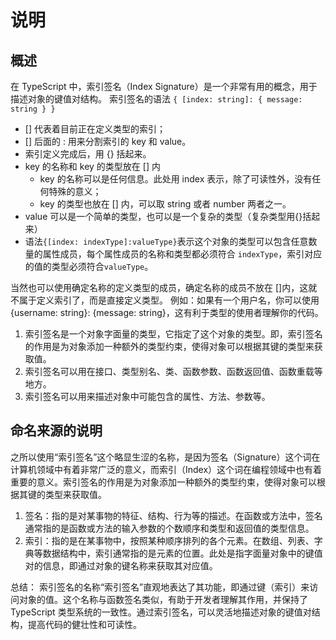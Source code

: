 # 说明

## 概述

在 TypeScript 中，索引签名（Index Signature）是一个非常有用的概念，用于描述对象的键值对结构。
索引签名的语法 `{ [index: string]: { message: string } }`

- [] 代表着目前正在定义类型的索引；
- [] 后面的 : 用来分割索引的 key 和 value。
- 索引定义完成后，用 {} 括起来。
- key 的名称和 key 的类型放在 [] 内
  - key 的名称可以是任何信息。此处用 index 表示，除了可读性外，没有任何特殊的意义；
  - key 的类型也放在 [] 内，可以取 string 或者 number 两者之一。
- value 可以是一个简单的类型，也可以是一个复杂的类型（复杂类型用{}括起来）
- 语法`{[index: indexType]:valueType}`表示这个对象的类型可以包含任意数量的属性成员，每个属性成员的名称和类型都必须符合
  `indexType`，索引对应的值的类型必须符合`valueType`。

当然也可以使用确定名称的定义类型的成员，确定名称的成员不放在 []内，这就不属于定义索引了，而是直接定义类型。
例如：如果有一个用户名，你可以使用 {username: string}: {message: string}，这有利于类型的使用者理解你的代码。


1. 索引签名是一个对象字面量的类型，它指定了这个对象的类型。即，索引签名的作用是为对象添加一种额外的类型约束，使得对象可以根据其键的类型来获取值。
2. 索引签名可以用在接口、类型别名、类、函数参数、函数返回值、函数重载等地方。
3. 索引签名可以用来描述对象中可能包含的属性、方法、参数等。

## 命名来源的说明

之所以使用“索引签名”这个略显生涩的名称，是因为签名（Signature）这个词在计算机领域中有着非常广泛的意义，而索引（Index）这个词在编程领域中也有着重要的意义。索引签名的作用是为对象添加一种额外的类型约束，使得对象可以根据其键的类型来获取值。

1. 签名：指的是对某事物的特征、结构、行为等的描述。在函数或方法中，签名通常指的是函数或方法的输入参数的个数顺序和类型和返回值的类型信息。
2. 索引：指的是在某事物中，按照某种顺序排列的各个元素。在数组、列表、字典等数据结构中，索引通常指的是元素的位置。此处是指字面量对象中的键值对的信息，即通过对象的键名称来获取其对应值。

总结：
索引签名的名称“索引签名”直观地表达了其功能，即通过键（索引）来访问对象的值。这个名称与函数签名类似，有助于开发者理解其作用，并保持了
TypeScript 类型系统的一致性。通过索引签名，可以灵活地描述对象的键值对结构，提高代码的健壮性和可读性。

